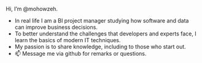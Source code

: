 Hi, I’m @mohowzeh.
- In real life I am a BI project manager studying how software and data can improve business decisions. 
- To better understand the challenges that developers and experts face, I learn the basics of modern IT techniques.  
- My passion is to share knowledge, including to those who start out.  
- 📫 Message me via github for remarks or questions.

<!---
mohowzeh/mohowzeh is a ✨ special ✨ repository because its `README.md` (this file) appears on your GitHub profile.
You can click the Preview link to take a look at your changes.
--->
